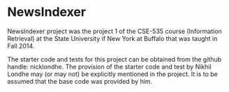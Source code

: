 NewsIndexer
===========

NewsIndexer project was the project 1 of the CSE-535 course (Information Retrieval) at the State University if New York at Buffalo that was taught in Fall 2014.

The starter code and tests for this project can be obtained from the github handle: nicklondhe. The provision of the starter code and test by Nikhil Londhe may (or may not) be explicitly mentioned in the project. It is to be assumed that the base code was provided by him.
